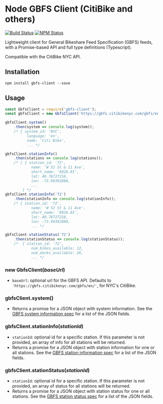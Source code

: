 # Node GBFS Client (CitiBike and others)

[![Build Status](https://img.shields.io/circleci/project/github/mnkhouri/node-gbfs-client.svg)](https://circleci.com/gh/mnkhouri/node-gbfs-client)
[![NPM Status](https://img.shields.io/npm/v/gbfs-client.svg)](https://www.npmjs.org/package/gbfs-client)

Lightweight client for General Bikeshare Feed Specification (GBFS) feeds, with a Promise-based API and full type definitions (Typescript).

Compatible with the CitiBike NYC API.

## Installation

```
npm install gbfs-client --save
```

## Usage

```js
const GbfsClient = require('gbfs-client');
const gbfsClient = new GbfsClient('https://gbfs.citibikenyc.com/gbfs/en/');

gbfsClient.system()
    .then(system => console.log(system));
    /* { system_id: 'NYC',
          language: 'en',
          name: 'Citi Bike',
          ... */

gbfsClient.stationInfo()
    .then(stations => console.log(stations));
    /* [ { station_id: '72',
            name: 'W 52 St & 11 Ave',
            short_name: '6926.01',
            lat: 40.76727216,
            lon: -73.99392888,
            ...
        ] */
gbfsClient.stationInfo('72')
    .then(stationInfo => console.log(stationInfo));
    /* { station_id: '72',
            name: 'W 52 St & 11 Ave',
            short_name: '6926.01',
            lat: 40.76727216,
            lon: -73.99392888,
            ... */

gbfsClient.stationStatus('72')
    .then(stationStatus => console.log(stationStatus));
    /*  { station_id: '72',
            num_bikes_available: 12,
            num_docks_available: 26,
            ... */
```

### new GbfsClient(_baseUrl_)

- `baseUrl`: optional url for the GBFS API. Defaults to `'https://gbfs.citibikenyc.com/gbfs/en/'`, for NYC's CitiBike.

### gbfsClient.system()

- Returns a promise for a JSON object with system information. See the [GBFS system information spec](https://github.com/NABSA/gbfs/blob/master/gbfs.md#system_informationjson) for a list of the JSON fields.

### gbfsClient.stationInfo(_stationId_)

- `stationId`: optional id for a specific station. If this parameter is not provided, an array of info for all stations will be returned.
- Returns a promise for a JSON object with station information for one or all stations. See the [GBFS station information spec](https://github.com/NABSA/gbfs/blob/master/gbfs.md#station_informationjson) for a list of the JSON fields.

### gbfsClient.stationStatus(_stationId_)

- `stationId`: optional id for a specific station. If this parameter is not provided, an array of status for all stations will be returned.
- Returns a promise for a JSON object with station status for one or all stations. See the [GBFS station status spec](https://github.com/NABSA/gbfs/blob/master/gbfs.md#station_statusjson) for a list of the JSON fields.
